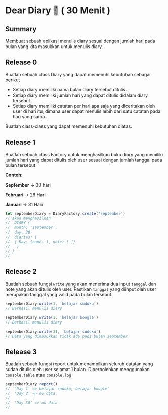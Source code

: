 # Dear Diary 📖 ( 30 Menit )

## Summary

Membuat sebuah aplikasi menulis diary sesuai dengan jumlah hari pada bulan yang
kita masukkan untuk menulis diary.

## Release 0

Buatlah sebuah class Diary yang dapat memenuhi kebutuhan sebagai berikut

- Setiap diary memiliki nama bulan diary tersebut ditulis.
- Setiap diary memiliki jumlah hari yang dapat ditulis didalam diary tersebut.
- Setiap diary memiliki catatan per hari apa saja yang diceritakan oleh user di
  hari itu, dimana user dapat menulis lebih dari satu catatan pada hari yang
  sama.

Buatlah class-class yang dapat memenuhi kebutuhan diatas.

## Release 1

Buatlah sebuah class Factory untuk menghasilkan buku diary yang memiliki jumlah
hari yang dapat ditulis oleh user sesuai dengan jumlah tanggal pada bulan
tersebut.

**Contoh**:

**September** → 30 hari

**Februari** → 28 Hari

**Januari** → 31 Hari

```javascript
let septemberDiary = DiaryFactory.create('september')
// akan menghasilkan
//  DIARY {
//  month: 'september',
//  day: 30
//  diaries: [
//  { Day: {name: 1, note: [ ]}
//   ]
// }
//
```

## Release 2

Buatlah sebuah fungsi `write` yang akan menerima dua input `tanggal` dan note
yang akan ditulis oleh user. Pastikan `tanggal` yang diinput oleh user merupakan
tanggal yang valid pada bulan tersebut.

```javascript
septemberDiary.write(1, 'belajar sudoku')
// Berhasil menulis diary

septemberDiary.write(1, 'belajar boogle')
// Berhasil menulis diary

septemberDiary.write(31, 'belajar sudoku')
// Data yang dimasukkan tidak ada pada bulan september
```

## Release 3

Buatlah sebuah fungsi report untuk menampilkan seluruh catatan yang sudah
ditulis oleh user selamat 1 bulan. Diperbolehkan menggunakan `console.table`
atau `console.log`

```javascript
septemberDiary.report()
//	'Day 1' => belajar sudoku, belajar boogle'
//	'Day 2' => no data
//    .......
//	'Day 30' => no data
//
```

